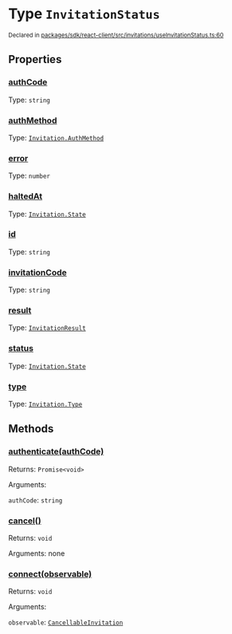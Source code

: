 # Type `InvitationStatus`
<sub>Declared in [packages/sdk/react-client/src/invitations/useInvitationStatus.ts:60](https://github.com/dxos/dxos/blob/d2aae6ea4/packages/sdk/react-client/src/invitations/useInvitationStatus.ts#L60)</sub>




## Properties
### [authCode](https://github.com/dxos/dxos/blob/d2aae6ea4/packages/sdk/react-client/src/invitations/useInvitationStatus.ts#L63)
Type: <code>string</code>




### [authMethod](https://github.com/dxos/dxos/blob/d2aae6ea4/packages/sdk/react-client/src/invitations/useInvitationStatus.ts#L64)
Type: <code>[Invitation.AuthMethod](/api/@dxos/react-client/enums#AuthMethod)</code>




### [error](https://github.com/dxos/dxos/blob/d2aae6ea4/packages/sdk/react-client/src/invitations/useInvitationStatus.ts#L69)
Type: <code>number</code>




### [haltedAt](https://github.com/dxos/dxos/blob/d2aae6ea4/packages/sdk/react-client/src/invitations/useInvitationStatus.ts#L67)
Type: <code>[Invitation.State](/api/@dxos/react-client/enums#State)</code>




### [id](https://github.com/dxos/dxos/blob/d2aae6ea4/packages/sdk/react-client/src/invitations/useInvitationStatus.ts#L61)
Type: <code>string</code>




### [invitationCode](https://github.com/dxos/dxos/blob/d2aae6ea4/packages/sdk/react-client/src/invitations/useInvitationStatus.ts#L62)
Type: <code>string</code>




### [result](https://github.com/dxos/dxos/blob/d2aae6ea4/packages/sdk/react-client/src/invitations/useInvitationStatus.ts#L68)
Type: <code>[InvitationResult](/api/@dxos/react-client/types/InvitationResult)</code>




### [status](https://github.com/dxos/dxos/blob/d2aae6ea4/packages/sdk/react-client/src/invitations/useInvitationStatus.ts#L66)
Type: <code>[Invitation.State](/api/@dxos/react-client/enums#State)</code>




### [type](https://github.com/dxos/dxos/blob/d2aae6ea4/packages/sdk/react-client/src/invitations/useInvitationStatus.ts#L65)
Type: <code>[Invitation.Type](/api/@dxos/react-client/enums#Type)</code>





## Methods
### [authenticate(authCode)](https://github.com/dxos/dxos/blob/d2aae6ea4/packages/sdk/react-client/src/invitations/useInvitationStatus.ts#L73)




Returns: <code>Promise&lt;void&gt;</code>

Arguments: 

`authCode`: <code>string</code>



### [cancel()](https://github.com/dxos/dxos/blob/d2aae6ea4/packages/sdk/react-client/src/invitations/useInvitationStatus.ts#L70)




Returns: <code>void</code>

Arguments: none





### [connect(observable)](https://github.com/dxos/dxos/blob/d2aae6ea4/packages/sdk/react-client/src/invitations/useInvitationStatus.ts#L72)




Returns: <code>void</code>

Arguments: 

`observable`: <code>[CancellableInvitation](/api/@dxos/react-client/classes/CancellableInvitationObservable)</code>




